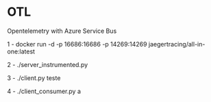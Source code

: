 # OTL
Opentelemetry with Azure Service Bus

1 - docker run -d -p 16686:16686 -p 14269:14269 jaegertracing/all-in-one:latest 

2 - ./server_instrumented.py

3 - ./client.py teste

4 - ./client_consumer.py a
